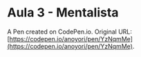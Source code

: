 # Aula 3 - Mentalista

A Pen created on CodePen.io. Original URL: [https://codepen.io/anoyori/pen/YzNqmMe](https://codepen.io/anoyori/pen/YzNqmMe).



